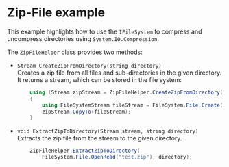 # Zip-File example
This example highlights how to use the `IFileSystem` to compress and uncompress directories using `System.IO.Compression`.

The `ZipFileHelper` class provides two methods:

- `Stream CreateZipFromDirectory(string directory)`  
  Creates a zip file from all files and sub-directories in the given directory. It returns a stream, which can be stored in the file system:
  ```csharp
      using (Stream zipStream = ZipFileHelper.CreateZipFromDirectory(directory))
      {
          using FileSystemStream fileStream = FileSystem.File.Create("test.zip");
          zipStream.CopyTo(fileStream);
      }
	```

- `void ExtractZipToDirectory(Stream stream, string directory)`  
  Extracts the zip file from the stream to the given directory.
  ```csharp
      ZipFileHelper.ExtractZipToDirectory(
          FileSystem.File.OpenRead("test.zip"), directory);
	```
